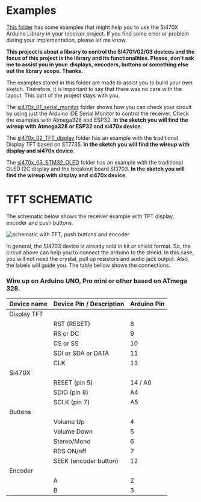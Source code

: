 # Examples


[This folder](https://github.com/pu2clr/SI470X/tree/master/examples) has some examples that might help you to use the Si470X Arduino Library in your receiver project. If you find some error or problem during your implementation, please let me know. 

__This project is about a library to control the SI4701/02/03 devices and the focus of this project is the library and its functionalities. Please, don't ask me to assist you in your: displays, encoders, buttons or something else out the library scope. Thanks.__


The examples stored in this folder are made to assist you to build your own sketch. Therefore, it is important to say that there was no care with the layout. This part of the project stays with you.


The [si470x_01_serial_monitor](https://github.com/pu2clr/SI470X/tree/master/examples/si470x_01_serial_monitor) folder shows how you can check your circuit by using just the Arduino IDE Serial Monitor to control the receiver. Check the examples with Atmega328 and ESP32. __In the sketch you will find the wireup with Atmega328 or ESP32 and si470x device__.  


The [si470x_02_TFT_display](https://github.com/pu2clr/SI470X/tree/master/examples/si470x_02_TFT_display) folder has an example with the traditional Display TFT based on ST7735. __In the sketch you will find the wireup with display and si470x device__.  


The [si470x_03_STM32_OLED](https://github.com/pu2clr/SI470X/tree/master/examples/si470x_03_STM32_OLED) folder has an example with the traditional OLED I2C display and the breakout board SI3703. __In the sketch you will find the wireup with display and si470x device__.  


# TFT SCHEMATIC 

The schematic below shows the receiver example with TFT display, encoder and push buttons. 


![schematic with TFT, push buttons and encoder](https://pu2clr.github.io/SI470X/extras/images/basic_schematic_tft_encoder.png)


In general, the SI4703 device is already sold in kit or shield format. So, the circuit above can help you to connect the arduino to the shield. In this case, you will not need the crystal, pull up resistors and audio jack output. Also, the labels will guide you.  The table bellow shows the connections. 

### Wire up on Arduino UNO, Pro mini or other based on ATmega 328.


| Device name               | Device Pin / Description  |  Arduino Pin  |
| ----------------          | --------------------      | ------------  |
| Display TFT               |                           |               |
|                           | RST (RESET)               |      8        |
|                           | RS  or DC                 |      9        |
|                           | CS  or SS                 |     10        |
|                           | SDI or SDA or DATA        |     11        |
|                           | CLK                       |     13        |
|     Si470X                |                           |               |
|                           | RESET (pin 5)             |     14 / A0   |
|                           | SDIO (pin  8)             |     A4        |
|                           | SCLK (pin  7)             |     A5        |
|     Buttons               |                           |               |
|                           | Volume Up                 |      4        |
|                           | Volume Down               |      5        |
|                           | Stereo/Mono               |      6        |
|                           | RDS ON/off                |      7        |
|                           | SEEK (encoder button)     |     12        |   
|    Encoder                |                           |               |
|                           | A                         |       2       |
|                           | B                         |       3       |